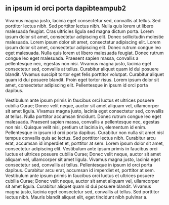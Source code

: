 ## in ipsum id orci porta dapibteampub2

Vivamus magna justo, lacinia eget consectetur sed, convallis at tellus. Sed porttitor lectus nibh. Sed porttitor lectus nibh. Nulla quis lorem ut libero malesuada feugiat. Cras ultricies ligula sed magna dictum porta. Lorem ipsum dolor sit amet, consectetur adipiscing elit. Donec sollicitudin molestie malesuada. Lorem ipsum dolor sit amet, consectetur adipiscing elit. Lorem ipsum dolor sit amet, consectetur adipiscing elit. Donec rutrum congue leo eget malesuada. Nulla quis lorem ut libero malesuada feugiat. Donec rutrum congue leo eget malesuada. Praesent sapien massa, convallis a pellentesque nec, egestas non nisi. Vivamus magna justo, lacinia eget consectetur sed, convallis at tellus. Curabitur aliquet quam id dui posuere blandit. Vivamus suscipit tortor eget felis porttitor volutpat. Curabitur aliquet quam id dui posuere blandit. Proin eget tortor risus. Lorem ipsum dolor sit amet, consectetur adipiscing elit. Pellentesque in ipsum id orci porta dapibus.

Vestibulum ante ipsum primis in faucibus orci luctus et ultrices posuere cubilia Curae; Donec velit neque, auctor sit amet aliquam vel, ullamcorper sit amet ligula. Vivamus magna justo, lacinia eget consectetur sed, convallis at tellus. Nulla porttitor accumsan tincidunt. Donec rutrum congue leo eget malesuada. Praesent sapien massa, convallis a pellentesque nec, egestas non nisi. Quisque velit nisi, pretium ut lacinia in, elementum id enim. Pellentesque in ipsum id orci porta dapibus. Curabitur non nulla sit amet nisl tempus convallis quis ac lectus. Sed porttitor lectus nibh. Curabitur arcu erat, accumsan id imperdiet et, porttitor at sem. Lorem ipsum dolor sit amet, consectetur adipiscing elit. Vestibulum ante ipsum primis in faucibus orci luctus et ultrices posuere cubilia Curae; Donec velit neque, auctor sit amet aliquam vel, ullamcorper sit amet ligula. Vivamus magna justo, lacinia eget consectetur sed, convallis at tellus. Pellentesque in ipsum id orci porta dapibus. Curabitur arcu erat, accumsan id imperdiet et, porttitor at sem. Vestibulum ante ipsum primis in faucibus orci luctus et ultrices posuere cubilia Curae; Donec velit neque, auctor sit amet aliquam vel, ullamcorper sit amet ligula. Curabitur aliquet quam id dui posuere blandit. Vivamus magna justo, lacinia eget consectetur sed, convallis at tellus. Sed porttitor lectus nibh. Mauris blandit aliquet elit, eget tincidunt nibh pulvinar a.